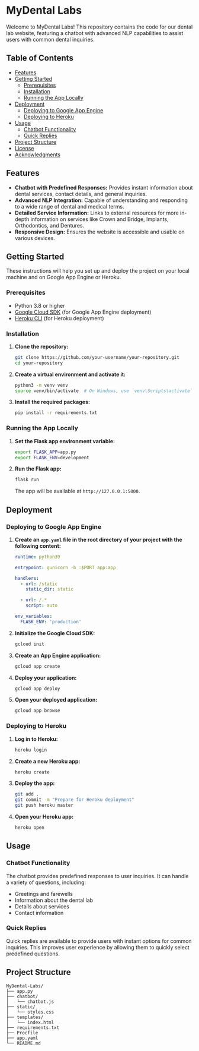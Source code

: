 # MyDental Labs

Welcome to MyDental Labs! This repository contains the code for our dental lab website, featuring a chatbot with advanced NLP capabilities to assist users with common dental inquiries.

## Table of Contents

- [Features](#features)
- [Getting Started](#getting-started)
  - [Prerequisites](#prerequisites)
  - [Installation](#installation)
  - [Running the App Locally](#running-the-app-locally)
- [Deployment](#deployment)
  - [Deploying to Google App Engine](#deploying-to-google-app-engine)
  - [Deploying to Heroku](#deploying-to-heroku)
- [Usage](#usage)
  - [Chatbot Functionality](#chatbot-functionality)
  - [Quick Replies](#quick-replies)
- [Project Structure](#project-structure)
- [License](#license)
- [Acknowledgments](#acknowledgments)

## Features

- **Chatbot with Predefined Responses:** Provides instant information about dental services, contact details, and general inquiries.
- **Advanced NLP Integration:** Capable of understanding and responding to a wide range of dental and medical terms.
- **Detailed Service Information:** Links to external resources for more in-depth information on services like Crown and Bridge, Implants, Orthodontics, and Dentures.
- **Responsive Design:** Ensures the website is accessible and usable on various devices.

## Getting Started

These instructions will help you set up and deploy the project on your local machine and on Google App Engine or Heroku.

### Prerequisites

- Python 3.8 or higher
- [Google Cloud SDK](https://cloud.google.com/sdk/docs/install) (for Google App Engine deployment)
- [Heroku CLI](https://devcenter.heroku.com/articles/heroku-cli#download-and-install) (for Heroku deployment)

### Installation

1. **Clone the repository:**

    ```bash
    git clone https://github.com/your-username/your-repository.git
    cd your-repository
    ```

2. **Create a virtual environment and activate it:**

    ```bash
    python3 -m venv venv
    source venv/bin/activate  # On Windows, use `venv\Scripts\activate`
    ```

3. **Install the required packages:**

    ```bash
    pip install -r requirements.txt
    ```

### Running the App Locally

1. **Set the Flask app environment variable:**

    ```bash
    export FLASK_APP=app.py
    export FLASK_ENV=development
    ```

2. **Run the Flask app:**

    ```bash
    flask run
    ```

    The app will be available at `http://127.0.0.1:5000`.

## Deployment

### Deploying to Google App Engine

1. **Create an `app.yaml` file in the root directory of your project with the following content:**

    ```yaml
    runtime: python39

    entrypoint: gunicorn -b :$PORT app:app

    handlers:
      - url: /static
        static_dir: static

      - url: /.*
        script: auto

    env_variables:
      FLASK_ENV: 'production'
    ```

2. **Initialize the Google Cloud SDK:**

    ```bash
    gcloud init
    ```

3. **Create an App Engine application:**

    ```bash
    gcloud app create
    ```

4. **Deploy your application:**

    ```bash
    gcloud app deploy
    ```

5. **Open your deployed application:**

    ```bash
    gcloud app browse
    ```

### Deploying to Heroku

1. **Log in to Heroku:**

    ```bash
    heroku login
    ```

2. **Create a new Heroku app:**

    ```bash
    heroku create
    ```

3. **Deploy the app:**

    ```bash
    git add .
    git commit -m "Prepare for Heroku deployment"
    git push heroku master
    ```

4. **Open your Heroku app:**

    ```bash
    heroku open
    ```

## Usage

### Chatbot Functionality

The chatbot provides predefined responses to user inquiries. It can handle a variety of questions, including:

- Greetings and farewells
- Information about the dental lab
- Details about services
- Contact information

### Quick Replies

Quick replies are available to provide users with instant options for common inquiries. This improves user experience by allowing them to quickly select predefined questions.

## Project Structure

```plaintext
MyDental-Labs/
├── app.py
├── chatbot/
│   └── chatbot.js
├── static/
│   └── styles.css
├── templates/
│   └── index.html
├── requirements.txt
├── Procfile
├── app.yaml
└── README.md

